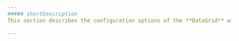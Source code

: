 ```yaml
---
##### shortDescription
This section describes the configuration options of the **DataGrid** widget.

---
```

